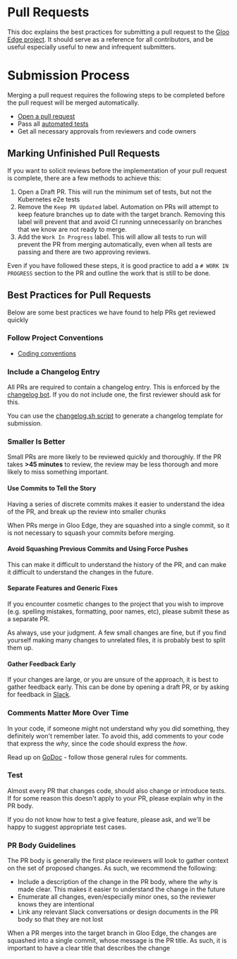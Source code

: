# Pull Requests

This doc explains the best practices for submitting a pull request to the [Gloo Edge project](https://github.com/solo-io/gloo).
It should serve as a reference for all contributors, and be useful especially useful to new and infrequent submitters.

# Submission Process
Merging a pull request requires the following steps to be completed before the pull request will be merged automatically.

- [Open a pull request](https://help.github.com/articles/about-pull-requests/)
- Pass all [automated tests](automation.md)
- Get all necessary approvals from reviewers and code owners

## Marking Unfinished Pull Requests
If you want to solicit reviews before the implementation of your pull request is complete, there are a few methods to achieve this:

1. Open a Draft PR. This will run the minimum set of tests, but not the Kubernetes e2e tests
2. Remove the `Keep PR Updated` label. Automation on PRs will attempt to keep feature branches up to date with the target branch. Removing this label will prevent that and avoid CI running unnecessarily on branches that we know are not ready to merge.
3. Add the `Work In Progress` label. This will allow all tests to run will prevent the PR from merging automatically, even when all tests are passing and there are two approving reviews.

Even if you have followed these steps, it is good practice to add a `# WORK IN PROGRESS` section to the PR and outline the work that is still to be done.

## Best Practices for Pull Requests
Below are some best practices we have found to help PRs get reviewed quickly

### Follow Project Conventions
* [Coding conventions](conventions.md)

### Include a Changelog Entry
All PRs are required to contain a changelog entry. This is enforced by the [changelog bot](automation.md). If you do not include one, the first reviewer should ask for this.

You can use the [changelog.sh script](/devel/tools#changelog-creation-tool) to generate a changelog template for submission.

### Smaller Is Better
Small PRs are more likely to be reviewed quickly and thoroughly. If the PR takes **>45 minutes** to review, the review may be less thorough and more likely to miss something important.

#### Use Commits to Tell the Story
Having a series of discrete commits makes it easier to understand the idea of the PR, and break up the review into smaller chunks

When PRs merge in Gloo Edge, they are squashed into a single commit, so it is not necessary to squash your commits before merging.

#### Avoid Squashing Previous Commits and Using Force Pushes
This can make it difficult to understand the history of the PR, and can make it difficult to understand the changes in the future.

#### Separate Features and Generic Fixes
If you encounter cosmetic changes to the project that you wish to improve (e.g. spelling mistakes, formatting, poor names, etc), please submit these as a separate PR.

As always, use your judgment. A few small changes are fine, but if you find yourself making many changes to unrelated files, it is probably best to split them up.

#### Gather Feedback Early
If your changes are large, or you are unsure of the approach, it is best to gather feedback early. This can be done by opening a draft PR, or by asking for feedback in [Slack](https://slack.solo.io/).

### Comments Matter More Over Time
In your code, if someone might not understand why you did something, they definitely won't remember later. To avoid this, add comments to your code that express the *why*, since the code should express the *how*.

Read up on [GoDoc](https://blog.golang.org/godoc-documenting-go-code) - follow those general rules for comments.

### Test
Almost every PR that changes code, should also change or introduce tests. If for some reason this doesn't apply to your PR, please explain why in the PR body.

If you do not know how to test a give feature, please ask, and we'll be happy to suggest appropriate test cases.

### PR Body Guidelines
The PR body is generally the first place reviewers will look to gather context on the set of proposed changes. As such, we recommend the following:
- Include a description of the change in the PR body, where the *why* is made clear. This makes it easier to understand the change in the future
- Enumerate all changes, even/especially minor ones, so the reviewer knows they are intentional
- Link any relevant Slack conversations or design documents in the PR body so that they are not lost

When a PR merges into the target branch in Gloo Edge, the changes are squashed into a single commit, whose message is the PR title. As such, it is important to have a clear title that describes the change